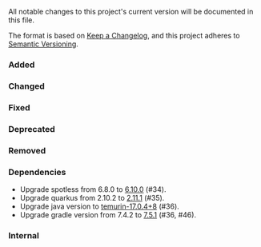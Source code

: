 All notable changes to this project's current version will be documented in this file.

The format is based on [Keep a Changelog](https://keepachangelog.com/en/1.0.0/), and this project adheres
to [Semantic Versioning](https://semver.org/spec/v2.0.0.html).

### Added

### Changed

### Fixed

### Deprecated

### Removed

### Dependencies

- Upgrade spotless from 6.8.0 to [6.10.0](https://github.com/diffplug/spotless/blob/main/plugin-gradle/CHANGES.md#6100---2022-08-23)
  (#34).
- Upgrade quarkus from 2.10.2 to [2.11.1](https://quarkus.io/blog/quarkus-2-11-1-final-released/) (#35).
- Upgrade java version to [temurin-17.0.4+8](https://www.oracle.com/java/technologies/javase/17-0-4-relnotes.html)
  (#36).
- Upgrade gradle version from 7.4.2 to [7.5.1](https://docs.gradle.org/7.5/release-notes.html) (#36, #46).

### Internal
